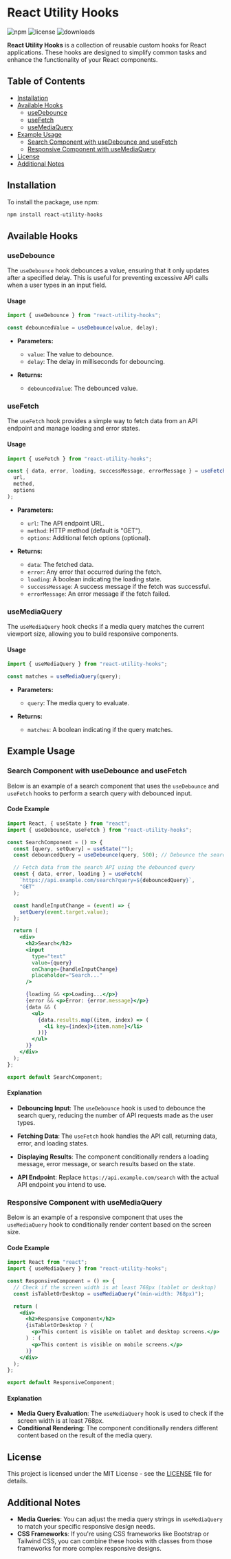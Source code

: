# React Utility Hooks

![npm](https://img.shields.io/npm/v/react-utility-hooks?color=blue) ![license](https://img.shields.io/badge/license-MIT-green) ![downloads](https://img.shields.io/npm/dt/react-utility-hooks)

**React Utility Hooks** is a collection of reusable custom hooks for React applications. These hooks are designed to simplify common tasks and enhance the functionality of your React components.

## Table of Contents

- [Installation](#installation)
- [Available Hooks](#available-hooks)
  - [useDebounce](#usedebounce)
  - [useFetch](#usefetch)
  - [useMediaQuery](#usemediaquery)
- [Example Usage](#example-usage)
  - [Search Component with useDebounce and useFetch](#search-component-with-usedebounce-and-usefetch)
  - [Responsive Component with useMediaQuery](#responsive-component-with-usemediaquery)
- [License](#license)
- [Additional Notes](#additional-notes)

## Installation

To install the package, use npm:

```bash
npm install react-utility-hooks
```

## Available Hooks

### useDebounce

The `useDebounce` hook debounces a value, ensuring that it only updates after a specified delay. This is useful for preventing excessive API calls when a user types in an input field.

#### Usage

```javascript
import { useDebounce } from "react-utility-hooks";

const debouncedValue = useDebounce(value, delay);
```

- **Parameters:**

  - `value`: The value to debounce.
  - `delay`: The delay in milliseconds for debouncing.

- **Returns:**
  - `debouncedValue`: The debounced value.

### useFetch

The `useFetch` hook provides a simple way to fetch data from an API endpoint and manage loading and error states.

#### Usage

```javascript
import { useFetch } from "react-utility-hooks";

const { data, error, loading, successMessage, errorMessage } = useFetch(
  url,
  method,
  options
);
```

- **Parameters:**

  - `url`: The API endpoint URL.
  - `method`: HTTP method (default is "GET").
  - `options`: Additional fetch options (optional).

- **Returns:**
  - `data`: The fetched data.
  - `error`: Any error that occurred during the fetch.
  - `loading`: A boolean indicating the loading state.
  - `successMessage`: A success message if the fetch was successful.
  - `errorMessage`: An error message if the fetch failed.

### useMediaQuery

The `useMediaQuery` hook checks if a media query matches the current viewport size, allowing you to build responsive components.

#### Usage

```javascript
import { useMediaQuery } from "react-utility-hooks";

const matches = useMediaQuery(query);
```

- **Parameters:**

  - `query`: The media query to evaluate.

- **Returns:**
  - `matches`: A boolean indicating if the query matches.

## Example Usage

### Search Component with useDebounce and useFetch

Below is an example of a search component that uses the `useDebounce` and `useFetch` hooks to perform a search query with debounced input.

#### Code Example

```jsx
import React, { useState } from "react";
import { useDebounce, useFetch } from "react-utility-hooks";

const SearchComponent = () => {
  const [query, setQuery] = useState("");
  const debouncedQuery = useDebounce(query, 500); // Debounce the search query by 500ms

  // Fetch data from the search API using the debounced query
  const { data, error, loading } = useFetch(
    `https://api.example.com/search?query=${debouncedQuery}`,
    "GET"
  );

  const handleInputChange = (event) => {
    setQuery(event.target.value);
  };

  return (
    <div>
      <h2>Search</h2>
      <input
        type="text"
        value={query}
        onChange={handleInputChange}
        placeholder="Search..."
      />

      {loading && <p>Loading...</p>}
      {error && <p>Error: {error.message}</p>}
      {data && (
        <ul>
          {data.results.map((item, index) => (
            <li key={index}>{item.name}</li>
          ))}
        </ul>
      )}
    </div>
  );
};

export default SearchComponent;
```

#### Explanation

- **Debouncing Input**: The `useDebounce` hook is used to debounce the search query, reducing the number of API requests made as the user types.

- **Fetching Data**: The `useFetch` hook handles the API call, returning data, error, and loading states.

- **Displaying Results**: The component conditionally renders a loading message, error message, or search results based on the state.

- **API Endpoint**: Replace `https://api.example.com/search` with the actual API endpoint you intend to use.

### Responsive Component with useMediaQuery

Below is an example of a responsive component that uses the `useMediaQuery` hook to conditionally render content based on the screen size.

#### Code Example

```jsx
import React from "react";
import { useMediaQuery } from "react-utility-hooks";

const ResponsiveComponent = () => {
  // Check if the screen width is at least 768px (tablet or desktop)
  const isTabletOrDesktop = useMediaQuery("(min-width: 768px)");

  return (
    <div>
      <h2>Responsive Component</h2>
      {isTabletOrDesktop ? (
        <p>This content is visible on tablet and desktop screens.</p>
      ) : (
        <p>This content is visible on mobile screens.</p>
      )}
    </div>
  );
};

export default ResponsiveComponent;
```

#### Explanation

- **Media Query Evaluation**: The `useMediaQuery` hook is used to check if the screen width is at least 768px.
- **Conditional Rendering**: The component conditionally renders different content based on the result of the media query.

## License

This project is licensed under the MIT License - see the [LICENSE](LICENSE) file for details.

## Additional Notes

- **Media Queries**: You can adjust the media query strings in `useMediaQuery` to match your specific responsive design needs.
- **CSS Frameworks**: If you're using CSS frameworks like Bootstrap or Tailwind CSS, you can combine these hooks with classes from those frameworks for more complex responsive designs.
